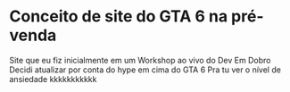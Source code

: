 # Conceito de site do GTA 6 na pré-venda
Site que eu fiz inicialmente em um Workshop ao vivo do Dev Em Dobro
Decidi atualizar por conta do hype em cima do GTA 6
Pra tu ver o nível de ansiedade kkkkkkkkkkk
